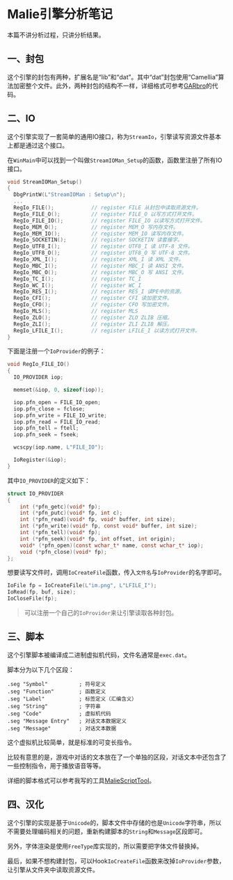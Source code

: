 # Malie引擎分析笔记

本篇不讲分析过程，只讲分析结果。

## 一、封包

这个引擎的封包有两种，扩展名是“lib”和“dat”。其中“dat”封包使用“Camellia”算法加密整个文件。此外，两种封包的结构不一样，详细格式可参考[GARbro](https://github.com/morkt/GARbro/blob/master/ArcFormats/Malie/ArcLIB.cs)的代码。

## 二、IO

这个引擎实现了一套简单的通用IO接口，称为`StreamIo`，引擎读写资源文件基本上都是通过这个接口。

在`WinMain`中可以找到一个叫做`StreamIOMan_Setup`的函数，函数里注册了所有IO接口。

```c
void StreamIOMan_Setup()
{
  DbgPrintW(L"StreamIOMan : Setup\n");
  ...
  RegIo_FILE();            // register FILE 从封包中读取资源文件。
  RegIo_FILE_O();          // register FILE_O 以写方式打开文件。
  RegIo_FILE_IO();         // register FILE_IO 以读写方式打开文件。
  RegIo_MEM_O();           // register MEM_O 写内存文件。
  RegIo_MEM_IO();          // register MEM_IO 读写内存文件。
  RegIo_SOCKETIN();        // register SOCKETIN 读套接字。
  RegIo_UTF8_I();          // register UTF8_I 读 UTF-8 文件。
  RegIo_UTF8_O();          // register UTF8_O 写 UTF-8 文件。
  RegIo_XML_I();           // register XML_I 读 XML 文件。
  RegIo_MBC_I();           // register MBC_I 读 ANSI 文件。
  RegIo_MBC_O();           // register MBC_O 写 ANSI 文件。
  RegIo_TC_I();            // register TC_I
  RegIo_WC_I();            // register WC_I
  RegIo_RES_I();           // register RES_I 读PE中的资源。
  RegIo_CFI();             // register CFI 读加密文件。
  RegIo_CFO();             // register CFO 写加密文件。
  RegIo_MLS();             // register MLS
  RegIo_ZLO();             // register ZLO ZLIB 压缩。
  RegIo_ZLI();             // register ZLI ZLIB 解压。
  RegIo_LFILE_I();         // register LFILE_I 以读方式打开文件。
}
```

下面是注册一个`IoProvider`的例子：

```c
void RegIo_FILE_IO()
{
  IO_PROVIDER iop;

  memset(&iop, 0, sizeof(iop));

  iop.pfn_open = FILE_IO_open;
  iop.pfn_close = fclose;
  iop.pfn_write = FILE_IO_write;
  iop.pfn_read = FILE_IO_read;
  iop.pfn_tell = ftell;
  iop.pfn_seek = fseek;

  wcscpy(iop.name, L"FILE_IO");

  IoRegister(&iop);
}
```

其中`IO_PROVIDER`的定义如下：

```c
struct IO_PROVIDER
{
	int (*pfn_getc)(void* fp);
	int (*pfn_putc)(void* fp, int c);
	int (*pfn_read)(void* fp, void* buffer, int size);
	int (*pfn_write)(void* fp, const void* buffer, int size);
	int (*pfn_tell)(void* fp);
	int (*pfn_seek)(void* fp, int offset, int origin);
	void* (*pfn_open)(const wchar_t* name, const wchar_t* iop);
	void (*pfn_close)(void* fp);
};
```

想要读写文件时，调用`IoCreateFile`函数，传入`文件名`与`IoProvider`的名字即可。

```c
IoFile fp = IoCreateFile(L"im.png", L"LFILE_I");
IoRead(fp, buf, size);
IoCloseFile(fp);
```

> 可以注册一个自己的`IoProvider`来让引擎读取各种封包。

## 三、脚本

这个引擎脚本被编译成二进制虚拟机代码，文件名通常是`exec.dat`。

脚本分为以下几个区段：

```
.seg "Symbol"          ; 符号定义
.seg "Function"        ; 函数定义
.seg "Label"           ; 标签定义（汇编含义）
.seg "String"          ; 字符串
.seg "Code"            ; 虚拟机代码
.seg "Message Entry"   ; 对话文本数据定义
.seg "Message"         ; 对话文本数据
```

这个虚拟机比较简单，就是标准的可变长指令。

比较有意思的是，游戏中对话的文本放在了一个单独的区段，对话文本中还包含了一些控制指令，用于播放语音等等。

详细的脚本格式可以参考我写的工具[MalieScriptTool](https://github.com/crskycode/Malie_Script_Tool)。

## 四、汉化

这个引擎的实现是基于`Unicode`的，脚本文件中存储的也是`Unicode`字符串，所以不需要处理编码相关的问题，重新构建脚本的`String`和`Message`区段即可。

另外，字体渲染是使用`FreeType`库实现的，所以需要把字体文件替换掉。

最后，如果不想构建封包，可以Hook`IoCreateFile`函数来改掉`IoProvider`参数，让引擎从文件夹中读取资源文件。

